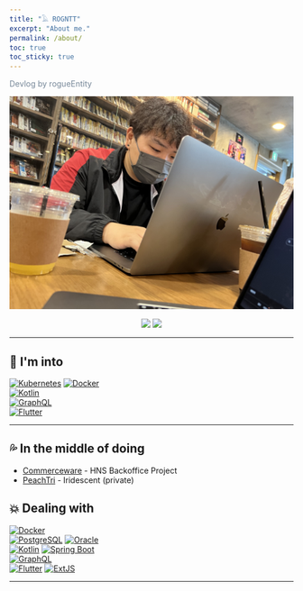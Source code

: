 ```yaml
---
title: "𓄿 ROGNTT"
excerpt: "About me."
permalink: /about/
toc: true
toc_sticky: true
---
```

<span style="color:lightslategray"> Devlog by rogueEntity </span>
<br/>

<p align="center">
  <img src="/assets/images/profile/profile01.jpg" />
</p>

<p align="center">
  <img src="https://github-readme-stats.vercel.app/api?username=rogueentity&show_icons=true&theme=codeSTACKr" />
  <img src="https://github-readme-stats.vercel.app/api/top-langs/?username=rogueentity&langs_count=10&layout=compact&theme=codeSTACKr" />
</p>

---

## 👀 I'm into
[![Kubernetes](https://img.shields.io/badge/Kubernetes-3069de?style=for-the-badge&logo=Kubernetes&logoColor=white)](https://kubernetes.io/)
[![Docker](https://img.shields.io/badge/Docker-2496ED?style=for-the-badge&logo=Docker&logoColor=white)](https://www.docker.com/)  
[![Kotlin](https://img.shields.io/badge/Kotlin-7F52FF?style=for-the-badge&logo=Kotlin&logoColor=white)](https://kotlinlang.org/)  
[![GraphQL](https://img.shields.io/badge/GraphQL-E10098?style=for-the-badge&logo=GraphQL&logoColor=white)](https://graphql.org/)  
[![Flutter](https://img.shields.io/badge/Flutter-02569B?style=for-the-badge&logo=Flutter&logoColor=white)](https://flutter.dev/)

---

## 💦 In the middle of doing
- [Commerceware](http://www.commerceware.co.kr/index) - HNS Backoffice Project
- [PeachTri](https://github.com/PeachTri) - Iridescent (private)

## 💥 Dealing with
[![Docker](https://img.shields.io/badge/Docker-2496ED?style=for-the-badge&logo=Docker&logoColor=white)](https://www.docker.com/)  
[![PostgreSQL](https://img.shields.io/badge/PostgreSQL-4169E1?style=for-the-badge&logo=PostgreSQL&logoColor=white)](https://www.postgresql.org/)
[![Oracle](https://img.shields.io/badge/Oracle-F80000?style=for-the-badge&logo=Oracle&logoColor=white)](https://www.oracle.com/database/)  
[![Kotlin](https://img.shields.io/badge/Kotlin-7F52FF?style=for-the-badge&logo=Kotlin&logoColor=white)](https://kotlinlang.org/)
[![Spring Boot](https://img.shields.io/badge/Spring%20Boot-6DB33F?style=for-the-badge&logo=Spring%20Boot&logoColor=white)](https://spring.io/projects/spring-boot)  
[![GraphQL](https://img.shields.io/badge/GraphQL-E10098?style=for-the-badge&logo=GraphQL&logoColor=white)](https://graphql.org/)  
[![Flutter](https://img.shields.io/badge/Flutter-02569B?style=for-the-badge&logo=Flutter&logoColor=white)](https://flutter.dev/)
[![ExtJS](https://img.shields.io/badge/ExtJS-86BC40?style=for-the-badge&logo=Sencha&logoColor=white)](https://www.sencha.com/products/extjs/)

---
